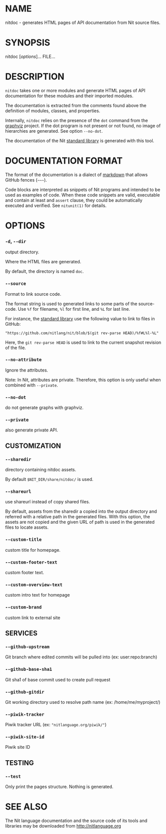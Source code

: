 # NAME

nitdoc - generates HTML pages of API documentation from Nit source files.

# SYNOPSIS

nitdoc [*options*]... FILE...

# DESCRIPTION

`nitdoc` takes one or more modules and generate HTML pages of API documentation for these modules and their imported modules.

The documentation is extracted from the comments found above the definition of modules, classes, and properties.

Internally, `nitdoc` relies on the presence of the `dot` command from the [graphviz] project.
If the dot program is not present or not found, no image of hierarchies are generated.
See option `--no-dot`.

The documentation of the Nit [standard library] is generated with this tool.

  [graphviz]: http://www.graphviz.org
  [standard library]: http://nitlanguage.org/doc/stdlib

# DOCUMENTATION FORMAT

The format of the documentation is a dialect of [markdown] that allows GitHub fences (`~~~`).

Code blocks are interpreted as snippets of Nit programs and intended to be used as examples of code.
When these code snippets are valid, executable and contain at least and `assert` clause, they could be automatically executed and verified.
See `nitunit(1)` for details.

  [markdown]: http://daringfireball.net/projects/markdown

# OPTIONS

### `-d`, `--dir`
output directory.

Where the HTML files are generated.

By default, the directory is named `doc`.

### `--source`
Format to link source code.

The format string is used to generated links to some parts of the source-code.
Use `%f` for filename, `%l` for first line, and `%L` for last line.

For instance, the [standard library] use the following value to link to files in GitHub:

    "https://github.com/nitlang/nit/blob/$(git rev-parse HEAD)/%f#L%l-%L"

Here, the `git rev-parse HEAD` is used to link to the current snapshot revision of the file.

### `--no-attribute`
Ignore the attributes.

Note: In Nit, attributes are private. Therefore, this option is only useful
when combined with `--private`.

### `--no-dot`
do not generate graphs with graphviz.

### `--private`
also generate private API.

## CUSTOMIZATION

### `--sharedir`
directory containing nitdoc assets.

By default `$NIT_DIR/share/nitdoc/` is used.

### `--shareurl`
use shareurl instead of copy shared files.

By default, assets from the sharedir a copied into the output directory and referred with a relative path in the generated files.
With this option, the assets are not copied and the given URL of path is used in the generated files to locate assets.

### `--custom-title`
custom title for homepage.

### `--custom-footer-text`
custom footer text.

### `--custom-overview-text`
custom intro text for homepage

### `--custom-brand`
custom link to external site

## SERVICES

### `--github-upstream`
Git branch where edited commits will be pulled into (ex: user:repo:branch)

### `--github-base-sha1`
Git sha1 of base commit used to create pull request

### `--github-gitdir`
Git working directory used to resolve path name (ex: /home/me/myproject/)

### `--piwik-tracker`
Piwik tracker URL (ex: `"nitlanguage.org/piwik/"`)

### `--piwik-site-id`
Piwik site ID

## TESTING

### `--test`
Only print the pages structure. Nothing is generated.

# SEE ALSO

The Nit language documentation and the source code of its tools and libraries may be downloaded from <http://nitlanguage.org>
